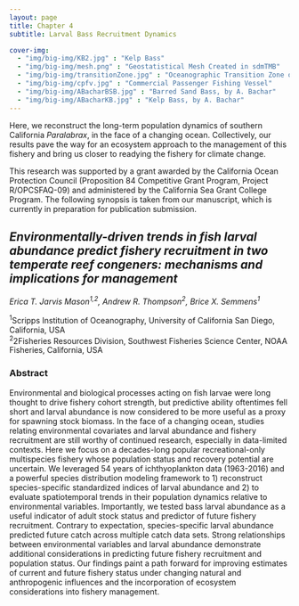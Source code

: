 ```yaml
---
layout: page
title: Chapter 4
subtitle: Larval Bass Recruitment Dynamics 

cover-img: 
  - "img/big-img/KB2.jpg" : "Kelp Bass"
  - "img/big-img/mesh.png" : "Geostatistical Mesh Created in sdmTMB"
  - "img/big-img/transitionZone.jpg" : "Oceanographic Transition Zone off Baja California"
  - "img/big-img/cpfv.jpg" : "Commercial Passenger Fishing Vessel"
  - "img/big-img/ABacharBSB.jpg" : "Barred Sand Bass, by A. Bachar"
  - "img/big-img/ABacharKB.jpg" : "Kelp Bass, by A. Bachar"
---
```

<!-- Google tag (gtag.js) -->
<script async src="https://www.googletagmanager.com/gtag/js?id=G-PCGRM6QCDX"></script>
<script>
  window.dataLayer = window.dataLayer || [];
  function gtag(){dataLayer.push(arguments);}
  gtag('js', new Date());

  gtag('config', 'G-PCGRM6QCDX');
</script>
Here, we reconstruct the long-term population dynamics of southern California _Paralabrax_, in the face of a changing ocean. Collectively, our results pave the way for an ecosystem approach to the management of this fishery and bring us closer to readying the fishery for climate change.    

This research was supported by a grant awarded by the California Ocean Protection Council (Proposition 84 Competitive Grant Program, Project R/OPCSFAQ-09) and administered by the California Sea Grant College Program. The following synopsis is taken from our manuscript, which is currently in preparation for publication submission.

## _**Environmentally-driven trends in fish larval abundance predict fishery recruitment in two temperate reef congeners: mechanisms and implications for management**_

*Erica T. Jarvis Mason<sup>1,2</sup>, Andrew R. Thompson<sup>2</sup>, Brice X. Semmens<sup>1</sup>*

<sup>1</sup>Scripps Institution of Oceanography, University of California San Diego, California, USA  
<sup>2</sup>2Fisheries Resources Division, Southwest Fisheries Science Center, NOAA Fisheries, California, USA  

### **Abstract**

Environmental and biological processes acting on fish larvae were long thought to drive fishery cohort strength, but predictive ability oftentimes fell short and larval abundance is now considered to be more useful as a proxy for spawning stock biomass. In the face of a changing ocean, studies relating environmental covariates and larval abundance and fishery recruitment are still worthy of continued research, especially in data-limited contexts. Here we focus on a decades-long popular recreational-only multispecies fishery whose population status and recovery potential are uncertain. We leveraged 54 years of ichthyoplankton data (1963-2016) and a powerful species distribution modeling framework to 1) reconstruct species-specific standardized indices of larval abundance and 2) to evaluate spatiotemporal trends in their population dynamics relative to environmental variables. Importantly, we tested bass larval abundance as a useful indicator of adult stock status and predictor of future fishery recruitment. Contrary to expectation, species-specific larval abundance predicted future catch across multiple catch data sets. Strong relationships between environmental variables and larval abundance demonstrate additional considerations in predicting future fishery recruitment and population status. Our findings paint a path forward for improving estimates of current and future fishery status under changing natural and anthropogenic influences and the incorporation of ecosystem considerations into fishery management. 
